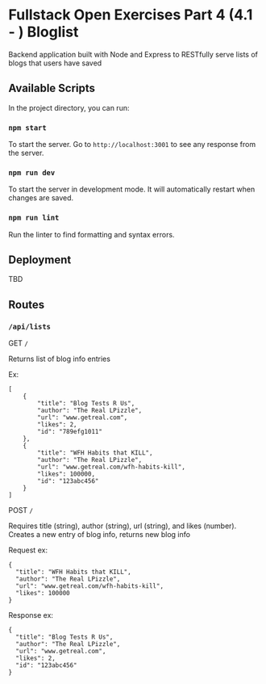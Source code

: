# Fullstack Open Exercises Part 4 (4.1 - ) Bloglist

Backend application built with Node and Express to RESTfully serve lists of blogs that users have saved

## Available Scripts

In the project directory, you can run:

### `npm start`

To start the server. Go to `http://localhost:3001` to see any response from the server.

### `npm run dev`

To start the server in development mode. It will automatically restart when changes are saved.

### `npm run lint`

Run the linter to find formatting and syntax errors.

## Deployment

TBD

## Routes

### `/api/lists`

GET `/`

Returns list of blog info entries

Ex:
```
[
    {
        "title": "Blog Tests R Us",
        "author": "The Real LPizzle",
        "url": "www.getreal.com",
        "likes": 2,
        "id": "789efg1011"
    },
    {
        "title": "WFH Habits that KILL",
        "author": "The Real LPizzle",
        "url": "www.getreal.com/wfh-habits-kill",
        "likes": 100000,
        "id": "123abc456"
    }
]
```

POST `/`

Requires title (string), author (string), url (string), and likes (number). Creates a new entry of blog info, returns new blog info

Request ex:
```
{
  "title": "WFH Habits that KILL",
  "author": "The Real LPizzle",
  "url": "www.getreal.com/wfh-habits-kill",
  "likes": 100000
}
```

Response ex:
```
{
  "title": "Blog Tests R Us",
  "author": "The Real LPizzle",
  "url": "www.getreal.com",
  "likes": 2,
  "id": "123abc456"
}
```
